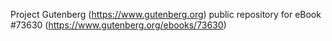Project Gutenberg (https://www.gutenberg.org) public repository for eBook #73630 (https://www.gutenberg.org/ebooks/73630)
